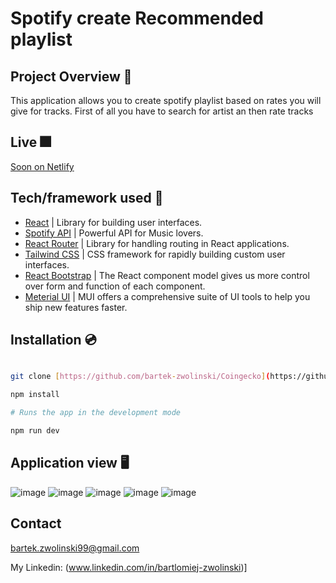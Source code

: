 <h1>Spotify create Recommended playlist</h1>

## Project Overview 🎨

This application allows you to create spotify playlist based on rates you will give for tracks. First of all you have to search for artist an then rate tracks 

## Live 🎆

[Soon on Netlify ](https://spotify-create-recommended-playlist.netlify.app/search-and-choose-tracks)

## Tech/framework used 🧰


* [React](https://reactjs.org/) | Library for building user interfaces.
* [Spotify API](https://developer.spotify.com) | Powerful API for Music lovers.
* [React Router](https://reactrouter.com/en/main) | Library for handling routing in React applications.
* [Tailwind CSS](https://mui.com/) | CSS framework for rapidly building custom user interfaces.
* [React Bootstrap](https://react-bootstrap.github.io/) | The React component model gives us more control over form and function of each component.
* [Meterial UI](https://mui.com/) | MUI offers a comprehensive suite of UI tools to help you ship new features faster.

## Installation 💿

```bash

git clone [https://github.com/bartek-zwolinski/Coingecko](https://github.com/bartek-zwolinski/API-Spotify-Create-Recommended-Playlist)

npm install

# Runs the app in the development mode

npm run dev

```

## Application view 🖥
![image](https://user-images.githubusercontent.com/105802129/221943146-50e61d7b-c082-4f6b-8b17-720d28b3f3f7.png)
![image](https://user-images.githubusercontent.com/105802129/221943216-8b0b5e37-7c46-4868-8c82-013577a118fe.png)
![image](https://user-images.githubusercontent.com/105802129/221943260-a7830b3d-7406-415d-bb12-a9516b2eca05.png)
![image](https://user-images.githubusercontent.com/105802129/221943358-355d43ab-d91b-4b34-a28c-54a761b476ec.png)
![image](https://user-images.githubusercontent.com/105802129/221943468-5f774446-6a8b-4118-8c3b-557a8686b367.png)

## Contact

bartek.zwolinski99@gmail.com

My Linkedin: (www.linkedin.com/in/bartlomiej-zwolinski)]
